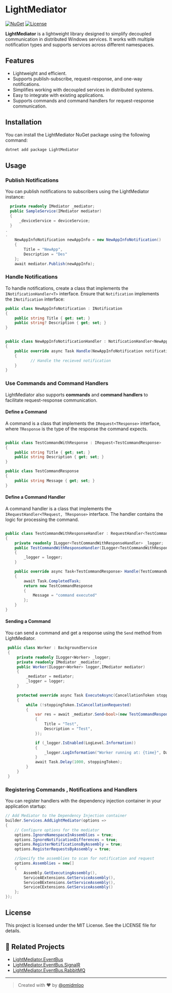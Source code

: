 # LightMediator

[![NuGet](https://img.shields.io/nuget/v/LightMediator.svg)](https://www.nuget.org/packages/LightMediator)
[![License](https://img.shields.io/github/license/omidmloo/LightMediator)](LICENSE)

**LightMediator** is a lightweight library designed to simplify decoupled communication in distributed Windows services. It works with multiple notification types and supports services across different namespaces.

## Features
- Lightweight and efficient.
- Supports publish-subscribe, request-response, and one-way notifications.
- Simplifies working with decoupled services in distributed systems.
- Easy to integrate with existing applications.
- Supports commands and command handlers for request-response communication.

## Installation
You can install the LightMediator NuGet package using the following command:
```bash
dotnet add package LightMediator
```

## Usage

### Publish Notifications
You can publish notifications to subscribers using the LightMediator instance:
```csharp
  private readonly IMediator _mediator;
  public SampleService(IMediator mediator)
  {
      _deviceService = deviceService;
  }
.
.
    NewAppInfoNotification newAppInfo = new NewAppInfoNotification()
    {
        Title = "NewApp",
        Description = "Des"
    };
    await mediator.Publish(newAppInfo);
```

### Handle Notifications
To handle notifications, create a class that implements the `INotificationHandler<T>` interface. Ensure that `Notification` implements the `INotification` interface:
```csharp
public class NewAppInfoNotification : INotification
{
    public string Title { get; set; }
    public string? Description { get; set; }
}


public class NewAppInfoNotificationHandler : NotificationHandler<NewAppInfoNotification>
{ 
    public override async Task Handle(NewAppInfoNotification notification, CancellationToken? cancellationToken)
    {
           // Handle the recieved notification
    }
}

```

### Use Commands and Command Handlers
LightMediator also supports **commands** and **command handlers** to facilitate request-response communication. 

#### Define a Command
A command is a class that implements the `IRequest<TResponse>` interface, where `TResponse` is the type of the response the command expects.

```csharp

public class TestCommandWithResponse : IRequest<TestCommandResponse>
{
    public string Title { get; set; }
    public string Description { get; set; }
}

public class TestCommandResponse
{
    public string Message { get; set; }
}
```

#### Define a Command Handler
A command handler is a class that implements the `IRequestHandler<TRequest, TResponse>` interface. The handler contains the logic for processing the command.

```csharp

public class TestCommandWithResponseHandler : RequestHandler<TestCommandWithResponse, TestCommandResponse>
{
    private readonly ILogger<TestCommandWithResponseHandler> _logger;
    public TestCommandWithResponseHandler(ILogger<TestCommandWithResponseHandler> logger) 
    {
        _logger = logger;
    }

    public override async Task<TestCommandResponse> Handle(TestCommandWithResponse request, CancellationToken? cancellationToken)
    {
        await Task.CompletedTask; 
        return new TestCommandResponse
        {
            Message = "command executed"
        };
    }
}


``` 

#### Sending a Command
You can send a command and get a response using the `Send` method from LightMediator.

```csharp
 public class Worker : BackgroundService
 {
     private readonly ILogger<Worker> _logger;
     private readonly IMediator _mediator;
     public Worker(ILogger<Worker> logger,IMediator mediator)
     {
         _mediator = mediator;
         _logger = logger;
     }

     protected override async Task ExecuteAsync(CancellationToken stoppingToken)
     {
         while (!stoppingToken.IsCancellationRequested)
         {
             var res = await _mediator.Send<bool>(new TestCommandResponse()
             {
                 Title = "Test",
                 Description = "Test",
             });

             if (_logger.IsEnabled(LogLevel.Information))
             {
                 _logger.LogInformation("Worker running at: {time}", DateTimeOffset.Now);
             }
             await Task.Delay(1000, stoppingToken);
         }
     }
 }
```

### Registering Commands , Notifications and Handlers
You can register handlers with the dependency injection container in your application startup:

```csharp
// Add Mediator to the Dependency Injection container
builder.Services.AddLightMediator(options =>
{
    // Configure options for the mediator
    options.IgnoreNamespaceInAssemblies = true;
    options.IgnoreNotificationDifferences = true;
    options.RegisterNotificationsByAssembly = true;
    options.RegisterRequestsByAssembly = true;

    //Specify the assemblies to scan for notification and request
    options.Assemblies = new[]
    {
        Assembly.GetExecutingAssembly(),
        ServiceAExtensions.GetServiceAssembly(),
        ServiceBExtensions.GetServiceAssembly(),
        ServiceCExtensions.GetServiceAssembly()
    };
});
```

## License
This project is licensed under the MIT License. See the LICENSE file for details.

## 💬 Related Projects
 
* [LightMediator.EventBus](https://github.com/omidmloo/LightMediator.EventBus)
* [LightMediator.EventBus.SignalR](https://github.com/omidmloo/LightMediator.EventBus.SignalR) 
* [LightMediator.EventBus.RabbitMQ](https://github.com/omidmloo/LightMediator.EventBus.RabbitMQ) 

---

> Created with ❤️ by [@omidmloo](https://github.com/omidmloo) 
 
